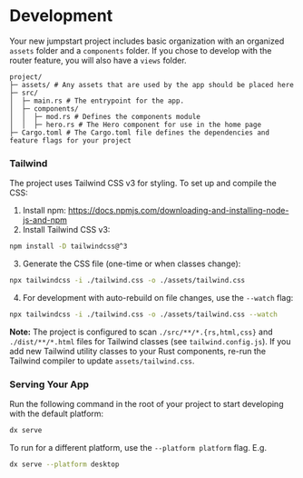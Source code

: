 # Development

Your new jumpstart project includes basic organization with an organized `assets` folder and a `components` folder.
If you chose to develop with the router feature, you will also have a `views` folder.

```
project/
├─ assets/ # Any assets that are used by the app should be placed here
├─ src/
│  ├─ main.rs # The entrypoint for the app.
│  ├─ components/
│  │  ├─ mod.rs # Defines the components module
│  │  ├─ hero.rs # The Hero component for use in the home page
├─ Cargo.toml # The Cargo.toml file defines the dependencies and feature flags for your project
```

### Tailwind

The project uses Tailwind CSS v3 for styling. To set up and compile the CSS:

1. Install npm: https://docs.npmjs.com/downloading-and-installing-node-js-and-npm
2. Install Tailwind CSS v3:

```bash
npm install -D tailwindcss@^3
```

3. Generate the CSS file (one-time or when classes change):

```bash
npx tailwindcss -i ./tailwind.css -o ./assets/tailwind.css
```

4. For development with auto-rebuild on file changes, use the `--watch` flag:

```bash
npx tailwindcss -i ./tailwind.css -o ./assets/tailwind.css --watch
```

**Note:** The project is configured to scan `./src/**/*.{rs,html,css}` and `./dist/**/*.html` files for Tailwind classes (see `tailwind.config.js`). If you add new Tailwind utility classes to your Rust components, re-run the Tailwind compiler to update `assets/tailwind.css`.

### Serving Your App

Run the following command in the root of your project to start developing with the default platform:

```bash
dx serve
```

To run for a different platform, use the `--platform platform` flag. E.g.
```bash
dx serve --platform desktop
```

